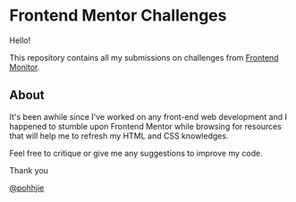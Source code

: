 # Frontend Mentor Challenges

Hello! 

This repository contains all my submissions on challenges from [Frontend Monitor](https://www.frontendmentor.io/).

## About

It's been awhile since I've worked on any front-end web development and I happened to stumble upon Frontend Mentor while browsing for resources that will help me to refresh my HTML and CSS knowledges.

Feel free to critique or give me any suggestions to improve my code.

Thank you

[@pohhjie](https://www.frontendmentor.io/profile/pohhjie)
